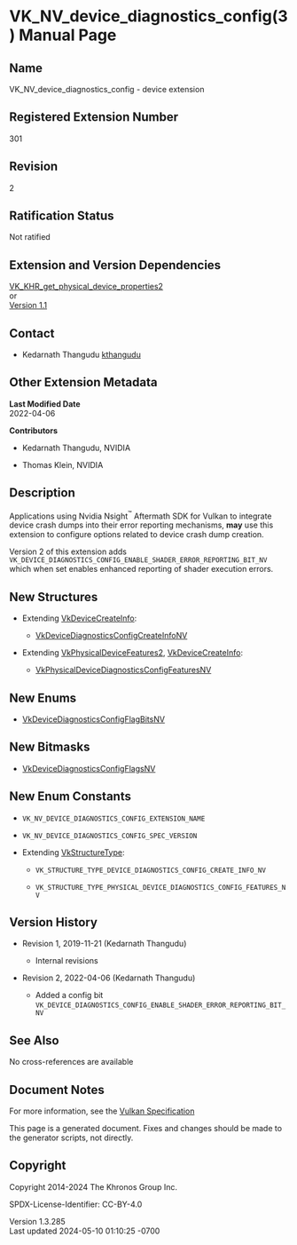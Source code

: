 # VK_NV_device_diagnostics_config(3) Manual Page

## Name

VK_NV_device_diagnostics_config - device extension



## <a href="#_registered_extension_number" class="anchor"></a>Registered Extension Number

301

## <a href="#_revision" class="anchor"></a>Revision

2

## <a href="#_ratification_status" class="anchor"></a>Ratification Status

Not ratified

## <a href="#_extension_and_version_dependencies" class="anchor"></a>Extension and Version Dependencies

[VK_KHR_get_physical_device_properties2](https://registry.khronos.org/vulkan/specs/1.3-extensions/man/html/VK_KHR_get_physical_device_properties2.html)  
or  
[Version 1.1](#versions-1.1)  

## <a href="#_contact" class="anchor"></a>Contact

- Kedarnath Thangudu <a
  href="https://github.com/KhronosGroup/Vulkan-Docs/issues/new?body=%5BVK_NV_device_diagnostics_config%5D%20@kthangudu%0A*Here%20describe%20the%20issue%20or%20question%20you%20have%20about%20the%20VK_NV_device_diagnostics_config%20extension*"
  target="_blank" rel="nofollow noopener"><em></em>kthangudu</a>

## <a href="#_other_extension_metadata" class="anchor"></a>Other Extension Metadata

**Last Modified Date**  
2022-04-06

**Contributors**  
- Kedarnath Thangudu, NVIDIA

- Thomas Klein, NVIDIA

## <a href="#_description" class="anchor"></a>Description

Applications using Nvidia Nsight<sup>™</sup> Aftermath SDK for Vulkan to
integrate device crash dumps into their error reporting mechanisms,
**may** use this extension to configure options related to device crash
dump creation.

Version 2 of this extension adds
`VK_DEVICE_DIAGNOSTICS_CONFIG_ENABLE_SHADER_ERROR_REPORTING_BIT_NV`
which when set enables enhanced reporting of shader execution errors.

## <a href="#_new_structures" class="anchor"></a>New Structures

- Extending [VkDeviceCreateInfo](https://registry.khronos.org/vulkan/specs/1.3-extensions/man/html/VkDeviceCreateInfo.html):

  - [VkDeviceDiagnosticsConfigCreateInfoNV](https://registry.khronos.org/vulkan/specs/1.3-extensions/man/html/VkDeviceDiagnosticsConfigCreateInfoNV.html)

- Extending [VkPhysicalDeviceFeatures2](https://registry.khronos.org/vulkan/specs/1.3-extensions/man/html/VkPhysicalDeviceFeatures2.html),
  [VkDeviceCreateInfo](https://registry.khronos.org/vulkan/specs/1.3-extensions/man/html/VkDeviceCreateInfo.html):

  - [VkPhysicalDeviceDiagnosticsConfigFeaturesNV](https://registry.khronos.org/vulkan/specs/1.3-extensions/man/html/VkPhysicalDeviceDiagnosticsConfigFeaturesNV.html)

## <a href="#_new_enums" class="anchor"></a>New Enums

- [VkDeviceDiagnosticsConfigFlagBitsNV](https://registry.khronos.org/vulkan/specs/1.3-extensions/man/html/VkDeviceDiagnosticsConfigFlagBitsNV.html)

## <a href="#_new_bitmasks" class="anchor"></a>New Bitmasks

- [VkDeviceDiagnosticsConfigFlagsNV](https://registry.khronos.org/vulkan/specs/1.3-extensions/man/html/VkDeviceDiagnosticsConfigFlagsNV.html)

## <a href="#_new_enum_constants" class="anchor"></a>New Enum Constants

- `VK_NV_DEVICE_DIAGNOSTICS_CONFIG_EXTENSION_NAME`

- `VK_NV_DEVICE_DIAGNOSTICS_CONFIG_SPEC_VERSION`

- Extending [VkStructureType](https://registry.khronos.org/vulkan/specs/1.3-extensions/man/html/VkStructureType.html):

  - `VK_STRUCTURE_TYPE_DEVICE_DIAGNOSTICS_CONFIG_CREATE_INFO_NV`

  - `VK_STRUCTURE_TYPE_PHYSICAL_DEVICE_DIAGNOSTICS_CONFIG_FEATURES_NV`

## <a href="#_version_history" class="anchor"></a>Version History

- Revision 1, 2019-11-21 (Kedarnath Thangudu)

  - Internal revisions

- Revision 2, 2022-04-06 (Kedarnath Thangudu)

  - Added a config bit
    `VK_DEVICE_DIAGNOSTICS_CONFIG_ENABLE_SHADER_ERROR_REPORTING_BIT_NV`

## <a href="#_see_also" class="anchor"></a>See Also

No cross-references are available

## <a href="#_document_notes" class="anchor"></a>Document Notes

For more information, see the <a
href="https://registry.khronos.org/vulkan/specs/1.3-extensions/html/vkspec.html#VK_NV_device_diagnostics_config"
target="_blank" rel="noopener">Vulkan Specification</a>

This page is a generated document. Fixes and changes should be made to
the generator scripts, not directly.

## <a href="#_copyright" class="anchor"></a>Copyright

Copyright 2014-2024 The Khronos Group Inc.

SPDX-License-Identifier: CC-BY-4.0

Version 1.3.285  
Last updated 2024-05-10 01:10:25 -0700
